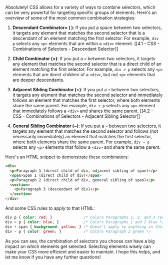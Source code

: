 Absolutely! CSS allows for a variety of ways to combine selectors, which can be very powerful for targeting specific groups of elements. Here's an overview of some of the most common combination strategies:

1. **Descendant Combinator= ( )**: If you put a space between two selectors, it targets any element that matches the second selector that is a descendant of an element matching the first selector. For example, `div p` selects any `<p>` elements that are within a `<div>` element. [[4.1 - CSS - Combinations of Selectors - Descendant Selector]]

2. **Child Combinator (>)**: If you put a `>` between two selectors, it targets any element that matches the second selector that is a direct child of an element matching the first selector. For example, `div > p` selects any `<p>` elements that are direct children of a `<div>`, but not `<p>` elements that are deeper descendants.

3. **Adjacent Sibling Combinator (+)**: If you put a `+` between two selectors, it targets any element that matches the second selector and immediately follows an element that matches the first selector, where both elements share the same parent. For example, `div + p` selects any `<p>` element that immediately follows a `<div>` and shares the same parent. [[4.2 - CSS - Combinations of Selectors - Adjacent Sibling Selector]]

4. **General Sibling Combinator (~)**: If you put a `~` between two selectors, it targets any element that matches the second selector and follows (not necessarily immediately) an element that matches the first selector, where both elements share the same parent. For example, `div ~ p` selects any `<p>` elements that follow a `<div>` and share the same parent.

Here's an HTML snippet to demonstrate these combinators:

```html
<div>
  <p>Paragraph 1 (direct child of div, adjacent sibling of span)</p>
  <span>Span 1 (direct child of div)</span>
  <p>Paragraph 2 (direct child of div, general sibling of span)</p>
  <section>
    <p>Paragraph 3 (descendant of div)</p>
  </section>
</div>
```

And some CSS rules to apply to that HTML:

```css
div p { color: red; }              /* Colors Paragraphs 1, 2, and 3 red */
div > p { color: blue; }           /* Colors Paragraphs 1 and 2 blue */
div + span { background: yellow; } /* Doesn't apply to anything in this case */
div ~ p { color: green; }          /* Colors Paragraph 2 green */
```

As you can see, the combination of selectors you choose can have a big impact on which elements get selected. Selecting elements wisely can make your CSS more efficient and easier to maintain. I hope this helps, and let me know if you have any further questions!
